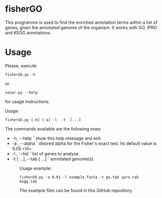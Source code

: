 # fisherGO

This programme is used to find the enriched annotation terms within a list of genes, given the annotated genome of the organism. It works with GO, IPRO and KEGG annotations.

# Usage

Please, execute
``` 
fisherGO.py -h
```
or
```
sonar.py --help
```
for usage instructions.

Usage:
```
fisherGO.py [-h] [-a] -l  -t  [...]
```

The commands available are the following ones:
<ul>
<li>-h, --help                          `<addr>`show this help message and exit.
<li>-a , --alpha                        `<addr>`desired alpha for the Fisher's exact test. Its default value is 0.05.<\li>
<li>-l , --list                         `<addr>`list of genes to analyse.
<li>-t  [ ...], --tab  [ ...]           `<addr>`annotated genome(s).
<ul>

Usage example:
```
fisherGO.py -a 0.01 -l example.fasta -t go.tab ipro.tab kegg.tab
```
The example files can be found in this GitHub repository.

